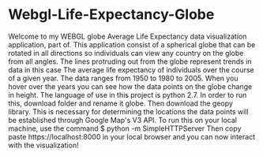 # Webgl-Life-Expectancy-Globe
Welcome to my WEBGL globe Average Life Expectancy data visualization application, part of. This application consist of a spherical globe that can be rotated in all directions so individuals can view  any country on the globe from all angles. The lines protruding out from the globe represent trends in data in this case  The average life expectancy of individuals over the course of a given year. The data ranges from 1950 to 1980 to 2005. When you hover over the years you can see how the data points on the globe change in height. 
  The language of use in this project is python 2.7.
  In order to run this, download folder and rename it globe. Then download the geopy library. This is necessary for determining the locations the data points will be established through Google Map's V3 API. To run this on your local machine, use the command 
  $ python -m SimpleHTTPServer
 Then copy paste https://localhost:8000 in your local browser and you can now interact with the visualization!
 
 
